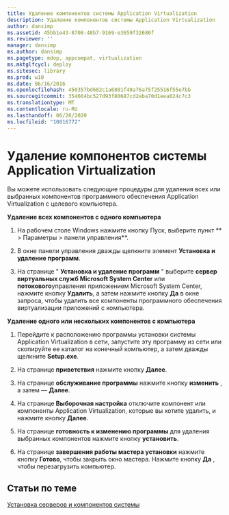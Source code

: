 ```yaml
---
title: Удаление компонентов системы Application Virtualization
description: Удаление компонентов системы Application Virtualization
author: dansimp
ms.assetid: 45bb1e43-8708-48b7-9169-e3659f32686f
ms.reviewer: ''
manager: dansimp
ms.author: dansimp
ms.pagetype: mdop, appcompat, virtualization
ms.mktglfcycl: deploy
ms.sitesec: library
ms.prod: w10
ms.date: 06/16/2016
ms.openlocfilehash: 450357bd682c1a6801f40a76a75f25516f55e7bb
ms.sourcegitcommit: 354664bc527d93f80687cd2eba70d1eea024c7c3
ms.translationtype: MT
ms.contentlocale: ru-RU
ms.lasthandoff: 06/26/2020
ms.locfileid: "10816772"
---
```

# Удаление компонентов системы Application Virtualization


Вы можете использовать следующие процедуры для удаления всех или выбранных компонентов программного обеспечения Application Virtualization с целевого компьютера.

**Удаление всех компонентов с одного компьютера**

1.  На рабочем столе Windows нажмите кнопку Пуск, выберите пункт ** &gt; Параметры &gt; панели управления**.

2.  В окне панели управления дважды щелкните элемент **Установка и удаление программ**.

3.  На странице " **Установка и удаление программ** " выберите **сервер виртуальных служб Microsoft System Center** или **потокового**управления приложением Microsoft System Center, нажмите кнопку **Удалить**, а затем нажмите кнопку **Да** в окне запроса, чтобы удалить все компоненты программного обеспечения виртуализации приложений с компьютера.

**Удаление одного или нескольких компонентов с компьютера**

1.  Перейдите к расположению программы установки системы Application Virtualization в сети, запустите эту программу из сети или скопируйте ее каталог на конечный компьютер, а затем дважды щелкните **Setup.exe**.

2.  На странице **приветствия** нажмите кнопку **Далее**.

3.  На странице **обслуживание программы** нажмите кнопку **изменить** , а затем — **Далее**.

4.  На странице **Выборочная настройка** отключите компонент или компоненты Application Virtualization, которые вы хотите удалить, и нажмите кнопку **Далее**.

5.  На странице **готовность к изменению программы** для удаления выбранных компонентов нажмите кнопку **установить**.

6.  На странице **завершения работы мастера установки** нажмите кнопку **Готово**, чтобы закрыть окно мастера. Нажмите кнопку **Да** , чтобы перезагрузить компьютер.

## Статьи по теме


[Установка серверов и компонентов системы](how-to-install-the-servers-and-system-components.md)

 

 





